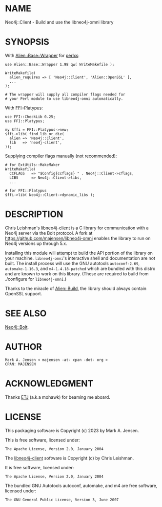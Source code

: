 # NAME

Neo4j::Client - Build and use the libneo4j-omni library

# SYNOPSIS

With [Alien::Base::Wrapper](https://metacpan.org/pod/Alien::Base::Wrapper) for [perlxs](https://metacpan.org/pod/perlxs):

    use Alien::Base::Wrapper 1.98 qw( WriteMakefile );

    WriteMakefile(
      alien_requires => [ 'Neo4j::Client', 'Alien::OpenSSL' ],
      ...
    );

    # The wrapper will supply all compiler flags needed for
    # your Perl module to use libneo4j-omni automatically.

With [FFI::Platypus](https://metacpan.org/pod/FFI::Platypus):

    use FFI::CheckLib 0.25;
    use FFI::Platypus;

    my $ffi = FFI::Platypus->new;
    $ffi->lib( find_lib_or_die(
      alien => 'Neo4j::Client',
      lib   => 'neo4j-client',
    ));

Supplying compiler flags manually (not recommended):

    # for ExtUtils::MakeMaker
    WriteMakefile(
      CCFLAGS   => "$Config{ccflags} " . Neo4j::Client->cflags,
      LIBS      => Neo4j::Client->libs,
      ...

    # for FFI::Platypus
    $ffi->lib( Neo4j::Client->dynamic_libs );

# DESCRIPTION

Chris Leishman's
[libneo4j-client](https://github.com/cleishm/libneo4j-client) is a C
library for communication with a Neo4j server via the Bolt
protocol. A fork at <https://github.com/majensen/libneo4j-omni> enables
the library to run on Neo4j versions up through 5.x.

Installing this module will attempt to build the API portion of the
library on your machine. `libneo4j-omni`'s interactive shell and
documentation are not built. The install process will use the GNU
autotools `autoconf-2.69`, `automake-1.16.3`, and `m4-1.4.18-patched`
which are bundled with this distro and are known to work on this library.
(These are required to build from ./configure for `libneo4j-omni`.)

Thanks to the miracle of [Alien::Build](https://metacpan.org/pod/Alien::Build), the library should always
contain OpenSSL support.

# SEE ALSO

[Neo4j::Bolt](https://metacpan.org/pod/Neo4j::Bolt).

# AUTHOR

    Mark A. Jensen < majensen -at- cpan -dot- org >
    CPAN: MAJENSEN

# ACKNOWLEDGMENT

Thanks [ETJ](https://metacpan.org/author/ETJ) (a.k.a mohawk) for beaming me aboard.

# LICENSE

This packaging software is Copyright (c) 2023 by Mark A. Jensen.

This is free software, licensed under:

    The Apache License, Version 2.0, January 2004

The [libneo4j-client](https://github.com/clieshm/libneo4j-client) software 
is Copyright (c) by Chris Leishman. 

It is free software, licensed under:

    The Apache License, Version 2.0, January 2004

The bundled GNU Autotools autoconf, automake, and m4 are free software, 
licensed under:

    The GNU General Public License, Version 3, June 2007
